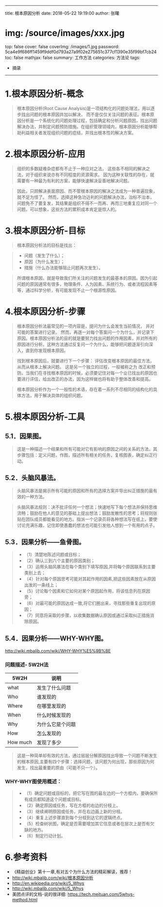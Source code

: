 
---
title:  根本原因分析
date: 2018-05-22 19:19:00
author: 张曙
# img: /source/images/xxx.jpg
top: false
cover: false
coverImg: /images/1.jpg
password: 5ca4e9f686ff1459f9ddf0d793a27a9f02e275651c377cf1390e35f99bf7cb24
toc: false
mathjax: false
summary: 工作方法
categories: 方法论
tags:
  - 摘录
---

# 1.根本原因分析-概念

> 根本原因分析(Root Cause Analysis)是一项结构化的问题处理法，用以逐步找出问题的根本原因并加以解决， 而不是仅仅关注问题的表征。根本原因分析是一个系统化的问题处理过程，包括确定和分析问题原因，找出问题解决办法，并制定问题预防措施。在组织管理领域内，根本原因分析能够帮助利益相关者发现组织问题的症结，并找出根本性的解决方案。

# 2.根本原因分析-应用

> 组织的多数疑难杂症都有不止于一种应对之法， 这些各不相同的解决之法，对于组织来说亦有不同程度的资源需求。 因为这种关联性的存在，就需要有一种最为有利的方案，能够快速解决妥善地解决问题。

> 因此，只顾解决表面原因、而不管根本原因的解决之法成为一种普遍现象，就不足为怪了。 然而，选择这种急功近利的问题解决办法，治标不治本，问题免不了要复发，其结果是组织不得不一而再、再而三地重复应对同一个问题。可以想象，这些方法的累积成本肯定是惊人的。

# 3.根本原因分析-目标

> 根本原因分析法的目标是找出：

> - 问题（发生了什么）；
> - 原因（为什么发生）；
> - 措施（什么办法能够阻止问题再次发生）。

> 所谓根本原因，就是导致我们所关注的问题发生的最基本的原因。因为引起问题的原因通常有很多，物理条件、人为因素、系统行为、或者流程因素等等，通过科学分析，有可能发现不止一个根源性原因。
　　
# 4.根本原因分析-步骤

> 根本原因分析法最常见的一项内容是，提问为什么会发生当前情况， 并对可能的答案进行记录。 然而，再逐一对每个答案问一个为什么，并记录下原因。根本原因分析法的目的就是要努力找出问题的作用因素，并对所有的原因进行分析。这种方法通过反复问一个为什么，能够把问题逐渐引向深入，直到你发现根本原因。

> 找到根本原因后，就要进行下一个步骤： 评估改变根本原因的最佳方法，从而从根本上解决问题。 这是另一个独立的过程，一般被称之为 改正和预防。当我们在寻找根本原因的时候，必须要记住对每一个业已找出的原因也要进行评估，给出改正的办法，因为这样做也将有助于整体改善和提高。

> 根本原因分析作为一个一般性的术语，存在着一系列不尽相同的结构化的具体方法，用于解决具体的组织问题。
　　
# 5.根本原因分析-工具

## 5.1．因果图。
> 这是一种描述一个结果和所有可能对它有影响的原因之间的关系的方法，其步骤包括：定义问题，作图，描述所有相关的任务，复核图表，确定纠正行动。

## 5.2．头脑风暴法。
> 头脑风暴法是揭示所有可能的原因和所有的选择方案并导出纠正措施的最有效的一种方法。

> 头脑风暴法规则：决不批评任何一个想法；快速地写下每个想法并保持思维流畅；鼓励在他人的意见的基础上提出想法；鼓励发散性的思考；将规则张贴在团队成员都能看见的地方。指派一个记录员将各种想法写在纸上，要使讨论充满乐趣，记住即使愚蠢的想法也可能引发他人想到一个有用的点子。

## 5.3．因果分析——鱼骨图。

> - （1）清楚地陈述问题或目标；
> - （2）确认三到六个主要的原因类别；
> - （3）运用头脑风暴法在每个类别下填写原因,并将每个原因联系到主要类别上去；
> - （4）针对每个原因思考可能对其起作用的因素,把这些因素放在从原因出发的一条线上；
> - （5）讨论每个因素和它如何对某个原因起作用，将该信息列在原因旁；
> - （6）对最可能的原因达成一致,将它们圈出来，寻找那些重复出现的原因；
> - （7）同意将采取的步骤，以收集数据确认原因或通过采取纠正措施消除原因。

## 5.4．因果分析——WHY-WHY图。

http://wiki.mbalib.com/wiki/WHY-WHY%E5%9B%BE
　　
### 问题描述- 5W2H法

5W2H | 说明
---|---
what | 发生了什么问题
Who | 谁发现的
Where | 在哪里发现的
When | 什么时候发现的
Why | 为什么它是个问题
How | 怎么发现的
How much | 发现了多少

> 这是一种简单却有效的方法，通过层层分解原因找出导致一个问题不断发生的根本原因,主要有四个步骤：选择问题，该问题为何出现，那些原因为何发生，找出最重要的原由（可能不只一个）。

### WHY-WHY图使用概述：

> - （1）确定问题或目标的，把它写在图的最左边的一个方框内，要确保所有成员都知道这个问题或目标。
> - （2）确定原因或任务，写在方框的右边的分枝上。
> - （3）继续阐明原因或任务，并在右边画上新的分枝。
> - （4）重复上述步骤直到每个分枝到达它的逻辑终点。
> - （5）检查树状图，确定是否需要增加其它信息或者在层次上是否有欠缺的地方。
> - （6）制定行动计划。

# 6.参考资料

- 《精益创业》第十一章,有对五个为什么方法的精彩解读，推荐！
- http://wiki.mbalib.com/wiki/根本原因分析
- http://en.wikipedia.org/wiki/5_Whys
- http://wiki.mbalib.com/wiki/5_Whys
- 美团点评的文档-说的很详细:
https://tech.meituan.com/5whys-method.html

